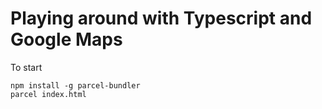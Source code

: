 # Playing around with Typescript and Google Maps
To start
```
npm install -g parcel-bundler
parcel index.html
